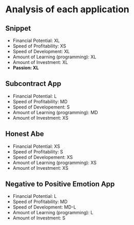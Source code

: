 Analysis of each application
========

## Snippet

- Financial Potential: XL
- Speed of Profitability: XS
- Speed of Development: XL
- Amount of Learning (programming): XL
- Amount of Investment: XL
- **Passion: XL**

## Subcontract App

- Financial Potential: L
- Speed of Profitability: MD
- Speed of Developement: S
- Amount of Learning (programming): MD
- Amount of Investment: XS

## Honest Abe

- Financial Potential: XS
- Speed of Profitability: S
- Speed of Developement: XS
- Amount of Learning (programming): XS
- Amount of Investment: XS

## Negative to Positive Emotion App

- Financial Potential: L
- Speed of Profitability: MD
- Speed of Development: MD-L
- Amount of Learning (programming): L
- Amount of Investment: S
